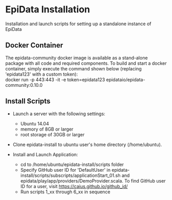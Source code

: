 EpiData Installation
=====================
Installation and launch scripts for setting up a standalone instance of EpiData

Docker Container
-----------------
The epidata-community docker image is available as a stand-alone package with all code and required components. To build and start a docker container, simply execute the command shown below (replacing 'epidata123' with a custom token):  
docker run -p 443:443 -it -e token=epidata123 epidataio/epidata-community:0.10.0

Install Scripts
----------------
- Launch a server with the following settings:
    - Ubuntu 14.04
    - memory of 8GB or larger
    - root storage of 30GB or larger

- Clone epidata-install to ubuntu user's home directory (/home/ubuntu).

- Install and Launch Application:
    - cd to /home/ubuntu/epidata-install/scripts folder
    - Specify GitHub user ID for 'DefaultUser' in epidata-install/scripts/subscripts/applicationStart_01.sh and epidata/play/app/providers/DemoProvider.scala. To find GitHub user ID for a user, visit https://caius.github.io/github_id/
    - Run scripts 1_xx through 6_xx in sequence
